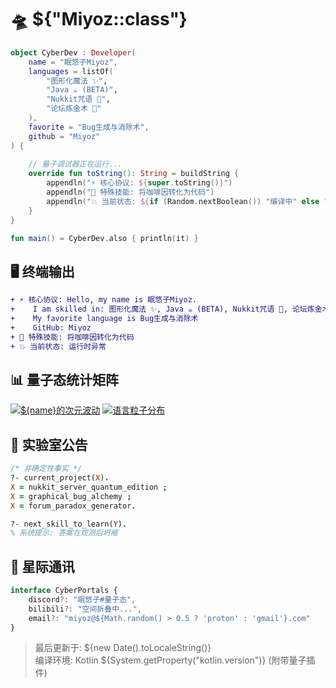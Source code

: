 # 🛸 ${"Miyoz::class"}

```kotlin
object CyberDev : Developer(
    name = "眠悠子Miyoz", 
    languages = listOf(
        "图形化魔法 ✨", 
        "Java ☕ (BETA)", 
        "Nukkit咒语 📜",
        "论坛炼金术 🧪"
    ),
    favorite = "Bug生成与消除术",
    github = "Miyoz"
) {
    
    // 量子调试器正在运行...
    override fun toString(): String = buildString {
        appendln("⚡ 核心协议: ${super.toString()}")
        appendln("🔮 特殊技能: 将咖啡因转化为代码")
        appendln("💥 当前状态: ${if (Random.nextBoolean()) "编译中" else "运行时异常"}")
    }
}

fun main() = CyberDev.also { println(it) }
```

## 🖥️ 终端输出
```diff
+ ⚡ 核心协议: Hello, my name is 眠悠子Miyoz.
+    I am skilled in: 图形化魔法 ✨, Java ☕ (BETA), Nukkit咒语 📜, 论坛炼金术 🧪
+    My favorite language is Bug生成与消除术
+    GitHub: Miyoz
+ 🔮 特殊技能: 将咖啡因转化为代码
+ 💥 当前状态: 运行时异常
```

## 📊 量子态统计矩阵
[![${name}的次元波动](
https://github-readme-stats.vercel.app/api?username=MiyozMC&show_icons=true&theme=dracula&include_all_commits=true
)](https://github.com/MiyozMC)
[![语言粒子分布](
https://github-readme-stats.vercel.app/api/top-langs/?username=MiyozMC&layout=compact&theme=radical&hide=html,css
)](https://github.com/MiyozMC)

## 🧪 实验室公告
```prolog
/* 非确定性事实 */
?- current_project(X).
X = nukkit_server_quantum_edition ;
X = graphical_bug_alchemy ;
X = forum_paradox_generator.

?- next_skill_to_learn(Y).
% 系统提示: 答案在观测后坍缩
```

## 🚀 星际通讯
```typescript
interface CyberPortals {
    discord?: "眠悠子#量子态",
    bilibili?: "空间折叠中...",
    email?: "miyoz@${Math.random() > 0.5 ? 'proton' : 'gmail'}.com"
}
```

> 最后更新于: ${new Date().toLocaleString()}  
> 编译环境: Kotlin ${System.getProperty("kotlin.version")} (附带量子插件)
